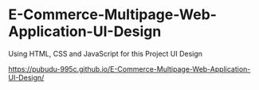 # E-Commerce-Multipage-Web-Application-UI-Design
Using HTML, CSS and JavaScript for this Project UI Design

https://pubudu-995c.github.io/E-Commerce-Multipage-Web-Application-UI-Design/
